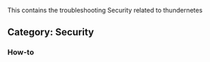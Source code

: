 This contains the troubleshooting Security related to thundernetes

## **Category: Security**

### **How-to**
